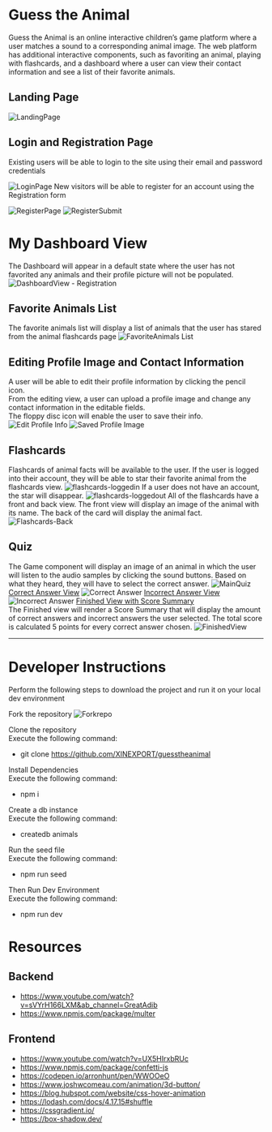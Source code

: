 # Guess the Animal
Guess the Animal is an online interactive children’s game platform where a user matches a sound to a corresponding animal image. The web platform has additional interactive components, such as favoriting an animal, playing with flashcards, and a dashboard where a user can view their contact information and see a list of their favorite animals.

## Landing Page
![LandingPage](https://github.com/XINEXPORT/guesstheanimal/assets/40744735/f2ff7cd8-6c8d-48e4-9536-e1dea523a420)

## Login and Registration Page
Existing users will be able to login to the site using their email and password credentials <br>

![LoginPage](https://github.com/XINEXPORT/guesstheanimal/assets/40744735/44eea723-c5d8-4342-945a-892e4117cc98)
New visitors will be able to register for an account using the Registration form

![RegisterPage](https://github.com/XINEXPORT/guesstheanimal/assets/40744735/aa713ec2-0c13-4daa-bfc6-8a18eca6ff3b)
![RegisterSubmit](https://github.com/XINEXPORT/guesstheanimal/assets/40744735/295b8e21-222a-4c48-ace3-bad02a4d9eb2)

# My Dashboard View
The Dashboard will appear in a default state where the user has not favorited any animals and their profile picture will not be populated.
![DashboardView - Registration](https://github.com/XINEXPORT/guesstheanimal/assets/40744735/f9101f00-5a58-4f24-9eb7-9cc55ac7bda2)

## Favorite Animals List
The favorite animals list will display a list of animals that the user has stared from the animal flashcards page
![FavoriteAnimals List](https://github.com/XINEXPORT/guesstheanimal/assets/40744735/0576e28c-df85-4b61-a301-8409d1b5c6ad)


## Editing Profile Image and Contact Information
A user will be able to edit their profile information by clicking the pencil icon. <br>
From the editing view, a user can upload a profile image and change any contact information in the editable fields. <br>
The floppy disc icon will enable the user to save their info. <br>
![Edit Profile Info](https://github.com/XINEXPORT/guesstheanimal/assets/40744735/6ce76dbb-d18d-49ba-a83a-68e7273da217)
![Saved Profile Image](https://github.com/XINEXPORT/guesstheanimal/assets/40744735/5a2457a9-943c-4ed2-9abd-b94505c53493)



## Flashcards
Flashcards of animal facts will be available to the user. If the user is logged into their account, they will be able to star their favorite animal from the flashcards view.
![flashcards-loggedin](https://github.com/XINEXPORT/guesstheanimal/assets/40744735/9620c0b7-9f5d-4e8d-a1e3-72da22d384fa)
If a user does not have an account, the star will disappear.
![flashcards-loggedout](https://github.com/XINEXPORT/guesstheanimal/assets/40744735/2c0e14cf-e6b6-41e0-a64d-537f20b5bd15)
All of the flashcards have a front and back view. The front view will display an image of the animal with its name. The back of the card will display the animal fact.
![Flashcards-Back](https://github.com/XINEXPORT/guesstheanimal/assets/40744735/2b5d983e-c888-4ec2-bea6-180e7b1cd3a3)

## Quiz
The Game component will display an image of an animal in which the user will listen to the audio samples by clicking the sound buttons. Based on what they heard, they will have to select the correct answer.
![MainQuiz](https://github.com/XINEXPORT/guesstheanimal/assets/40744735/acb13185-385b-4a6b-b6bc-25a357e84e3e)
<ins>Correct Answer View</ins>
![Correct Answer](https://github.com/XINEXPORT/guesstheanimal/assets/40744735/5b573219-08ca-4e81-b176-ed5440b2db40)
<ins>Incorrect Answer View</ins>
![Incorrect Answer](https://github.com/XINEXPORT/guesstheanimal/assets/40744735/f9e3e0d1-6bfa-4be4-90b0-a2fe8b419a74)
<ins>Finished View with Score Summary</ins><br>
The Finished view will render a Score Summary that will display the amount of correct answers and incorrect answers the user selected. The total score is calculated 5 points for every correct answer chosen.
![FinishedView](https://github.com/XINEXPORT/guesstheanimal/assets/40744735/e81a366e-9069-4b04-b267-648f8b782981)



---
# Developer Instructions
Perform the following steps to download the project and run it on your local dev environment


Fork the repository
![Forkrepo](https://github.com/XINEXPORT/guesstheanimal/assets/40744735/18bcbd1a-cd3f-44b4-a260-e9473bf60f35)

Clone the repository <br>
Execute the following command: <br>
- git clone https://github.com/XINEXPORT/guesstheanimal

Install Dependencies <br>
Execute the following command: 
- npm i <br>

Create a db instance <br>
Execute the following command:
- createdb animals <br>

Run the seed file <br>
Execute the following command:
- npm run seed <br>

Then Run Dev Environment <br>
Execute the following command:
- npm run dev



# Resources
## Backend
- https://www.youtube.com/watch?v=sVYrH166LXM&ab_channel=GreatAdib
- https://www.npmjs.com/package/multer
## Frontend
- https://www.youtube.com/watch?v=UX5HIrxbRUc
- https://www.npmjs.com/package/confetti-js
- https://codepen.io/arronhunt/pen/WWOOeO
- https://www.joshwcomeau.com/animation/3d-button/
- https://blog.hubspot.com/website/css-hover-animation
- https://lodash.com/docs/4.17.15#shuffle
- https://cssgradient.io/
- https://box-shadow.dev/
